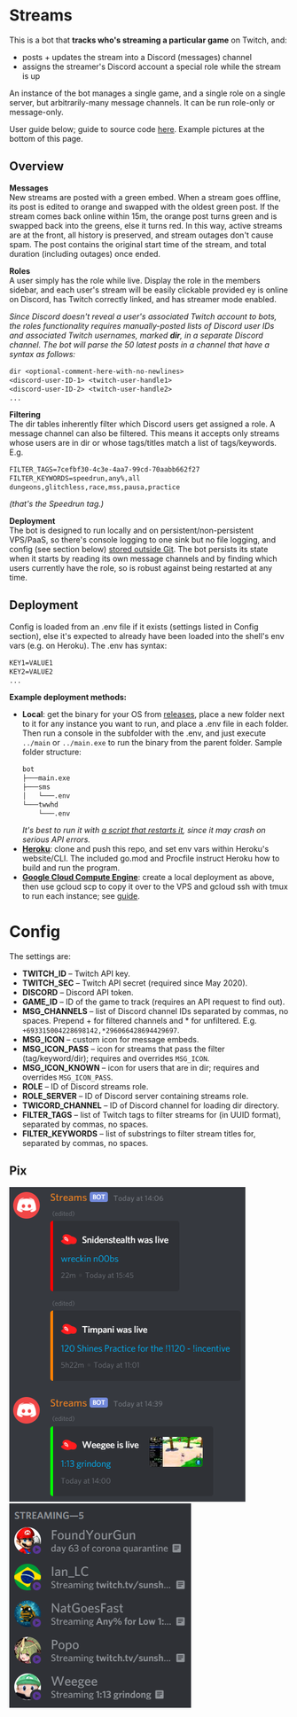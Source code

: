 # Streams
This is a bot that **tracks who's streaming a particular game** on Twitch, and:
* posts + updates the stream into a Discord (messages) channel
* assigns the streamer's Discord account a special role while the stream is up

An instance of the bot manages a single game, and a single role on a single server, but arbitrarily-many message channels. It can be run role-only or message-only.

User guide below; guide to source code [here](design.md). Example pictures at the bottom of this page.

## Overview
**Messages**  
New streams are posted with a green embed. When a stream goes offline, its post is edited to orange and swapped with the oldest green post. If the stream comes back online within 15m, the orange post turns green and is swapped back into the greens, else it turns red. In this way, active streams are at the front, all history is preserved, and stream outages don't cause spam. The post contains the original start time of the stream, and total duration (including outages) once ended.

**Roles**  
A user simply has the role while live. Display the role in the members sidebar, and each user's stream will be easily clickable provided ey is online on Discord, has Twitch correctly linked, and has streamer mode enabled.

*Since Discord doesn't reveal a user's associated Twitch account to bots, the roles functionality requires manually-posted lists of Discord user IDs and associated Twitch usernames, marked **dir**, in a separate Discord channel. The bot will parse the 50 latest posts in a channel that have a syntax as follows:*

```
dir <optional-comment-here-with-no-newlines>
<discord-user-ID-1> <twitch-user-handle1>
<discord-user-ID-2> <twitch-user-handle2>
...
```

**Filtering**  
The dir tables inherently filter which Discord users get assigned a role. A message channel can also be filtered. This means it accepts only streams whose users are in dir or whose tags/titles match a list of tags/keywords. E.g.
```
FILTER_TAGS=7cefbf30-4c3e-4aa7-99cd-70aabb662f27
FILTER_KEYWORDS=speedrun,any%,all dungeons,glitchless,race,mss,pausa,practice
```
*(that's the Speedrun tag.)*

**Deployment**  
The bot is designed to run locally and on persistent/non-persistent VPS/PaaS, so there's console logging to one sink but no file logging, and config (see section below) [stored outside Git](https://12factor.net/config). The bot persists its state when it starts by reading its own message channels and by finding which users currently have the role, so is robust against being restarted at any time.

## Deployment
Config is loaded from an .env file if it exists (settings listed in Config section), else it's expected to already have been loaded into the shell's env vars (e.g. on Heroku). The .env has syntax:
```
KEY1=VALUE1
KEY2=VALUE2
...
```

**Example deployment methods:**  
* **Local**: get the binary for your OS from [releases](https://github.com/Pyorot/streams/releases), place a new folder next to it for any instance you want to run, and place a .env file in each folder. Then run a console in the subfolder with the .env, and just execute `../main` or `../main.exe` to run the binary from the parent folder. Sample folder structure:
  ```
  bot
  ├───main.exe
  ├───sms
  │   └───.env
  └───twwhd
      └───.env
  ```
  *It's best to run it with [a script that restarts it](https://stackoverflow.com/a/697017), since it may crash on serious API errors.* 
* [**Heroku**](https://www.heroku.com): clone and push this repo, and set env vars within Heroku's website/CLI. The included go.mod and Procfile instruct Heroku how to build and run the program.
* [**Google Cloud Compute Engine**](https://cloud.google.com/compute): create a local deployment as above, then use gcloud scp to copy it over to the VPS and gcloud ssh with tmux to run each instance; see [guide](https://youtu.be/VEn70C7S5Q8).

# Config
The settings are:
* **TWITCH_ID** – Twitch API key.
* **TWITCH_SEC** – Twitch API secret (required since May 2020).
* **DISCORD** – Discord API token.
* **GAME_ID** – ID of the game to track (requires an API request to find out).
* **MSG_CHANNELS** – list of Discord channel IDs separated by commas, no spaces. Prepend + for filtered channels and * for unfiltered. E.g. `+693315004228698142,*296066428694429697`.
* **MSG_ICON** – custom icon for message embeds.
* **MSG_ICON_PASS** – icon for streams that pass the filter (tag/keyword/dir); requires and overrides `MSG_ICON`.
* **MSG_ICON_KNOWN** – icon for users that are in dir; requires and overrides `MSG_ICON_PASS`.
* **ROLE** – ID of Discord streams role.
* **ROLE_SERVER** – ID of Discord server containing streams role.
* **TWICORD_CHANNEL** – ID of Discord channel for loading dir directory.
* **FILTER_TAGS** – list of Twitch tags to filter streams for (in UUID format), separated by commas, no spaces.
* **FILTER_KEYWORDS** – list of substrings to filter stream titles for, separated by commas, no spaces.

## Pix
![message channel](doc-assets/msg.png)
![roles](doc-assets/role.png)
